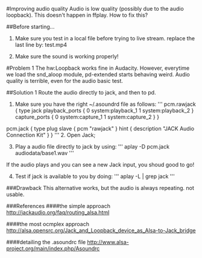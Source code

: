 #Improving audio quality
Audio is low quality (possibly due to the audio loopback). This doesn't happen in ffplay. How to fix this?

##Before starting...
1. Make sure you test in a local file before trying to live stream. replace the last line by:
test.mp4

2. Make sure the sound is working properly!

#Problem 1
The hw:Loopback works fine in Audacity. However, everytime we load the snd_aloop module, pd-extended starts behaving weird. Audio quality is terrible, even for the audio basic test.

##Solution 1
Route the audio directly to jack, and then to pd.

1. Make sure you have the right ~/.asoundrd file as follows:
'''
pcm.rawjack {
    type jack
    playback_ports {
        0 system:playback_1
        1 system:playback_2
    }
    capture_ports {
        0 system:capture_1
        1 system:capture_2
    }
}

pcm.jack {
    type plug
    slave { pcm "rawjack" }
    hint {
 	description "JACK Audio Connection Kit"
    }
}
'''
2. Open Jack;

3. Play a audio file directly to jack by using:
'''
aplay -D pcm.jack audiodata/base1.wav
'''

If the audio plays and you can see a new Jack input, you shoud good to go!


4. Test if jack is available to you by doing:
'''
aplay -L | grep jack
'''

###Drawback
This alternative works, but the audio is always repeating. not usable.

###References
####the simple approach
http://jackaudio.org/faq/routing_alsa.html

####the most ocmplex approach
http://alsa.opensrc.org/Jack_and_Loopback_device_as_Alsa-to-Jack_bridge

####detailing the .asoundrc file
http://www.alsa-project.org/main/index.php/Asoundrc


